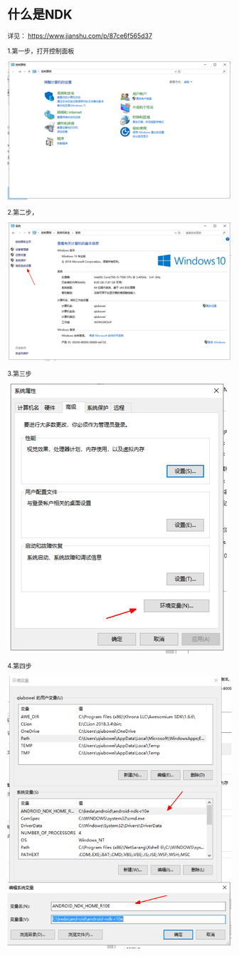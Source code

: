 # 什么是NDK #


详见：
https://www.jianshu.com/p/87ce6f565d37

1.第一步，打开控制面板

![](pic/step1.png)

2.第二步，

![](pic/step2.png)

3.第三步

![](pic/step3.png)

4.第四步

![](pic/step4.png)